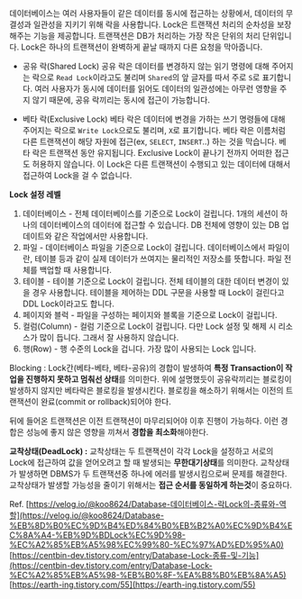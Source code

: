 데이터베이스는 여러 사용자들이 같은 데이터를 동시에 접근하는 상황에서, 데이터의 무결성과 일관성을 지키기 위해 락을 사용합니다. Lock은 트랜잭션 처리의 순차성을 보장해주는 기능을 제공합니다. 트랜잭션은 DB가 처리하는 가장 작은 단위의 처리 단위입니다. Lock은 하나의 트랜잭션이 완벽하게 끝날 때까지 다른 요청을 막아줍니다.

- 공유 락(Shared Lock)
공유 락은 데이터를 변경하지 않는 읽기 명령에 대해 주어지는 락으로 `Read Lock`이라고도 불리며 `Shared`의 앞 글자를 따서 주로 `S`로 표기합니다. 여러 사용자가 동시에 데이터를 읽어도 데이터의 일관성에는 아무런 영향을 주지 않기 때문에, 공유 락끼리는 동시에 접근이 가능합니다.

- 베타 락(Exclusive Lock)
베타 락은 데이터에 변경을 가하는 쓰기 명령들에 대해 주어지는 락으로 `Write Lock`으로도 불리며, `X`로 표기합니다. 베타 락은 이름처럼 다른 트랜잭션이 해당 자원에 접근(ex, `SELECT`, `INSERT`..) 하는 것을 막습니다. 베타 락은 트랜잭션 동안 유지됩니다. Exclusive Lock이 끝나기 전까지 어떠한 접근도 허용하지 않습니다. 이 Lock은 다른 트랜잭션이 수행되고 있는 데이터에 대해서 접근하여 Lock을 걸 수 없습니다.


**Lock 설정 레벨**
1. 데이터베이스 - 전체 데이터베이스를 기준으로 Lock이 걸립니다. 1개의 세션이 하나의 데이터베이스의 데이터에 접근할 수 있습니다. DB 전체에 영향이 있는 DB 업데이트와 같은 작업에서만 사용합니다.
2. 파일 - 데이터베이스 파일을 기준으로 Lock이 걸립니다. 데이터베이스에서 파일이란, 테이블 등과 같이 실제 데이터가 쓰여지는 물리적인 저장소를 뜻합니다. 파일 전체를 백업할 때 사용합니다.
3. 테이블 - 테이블 기준으로 Lock이 걸립니다. 전체 테이블의 대한 데이터 변경이 있을 경우 사용합니다. 테이블을 제어하는 DDL 구문을 사용할 때 Lock이 걸린다고 DDL Lock이라고도 합니다.
4. 페이지와 블럭 - 파일을 구성하는 페이지와 블록을 기준으로 Lock이 걸립니다.
5. 컬럼(Column) - 컬럼 기준으로 Lock이 걸립니다. 다만 Lock 설정 및 해제 시 리소스가 많이 듭니다. 그래서 잘 사용하지 않습니다.
6. 행(Row) - 행 수준의 Lock을 겁니다. 가장 많이 사용되는 Lock 입니다.

Blocking : Lock간(베타-베타, 베타-공유)의 경합이 발생하여 **특정 Transaction이 작업을 진행하지 못하고 멈춰선 상태**를 의미한다. 위에 설명했듯이 공유락끼리는 블로킹이 발생하지 않지만 베타락은 블로킹을 발생시킨다. 블로킹을 해소하기 위해서는 이전의 트랜잭션이 완료(commit or rollback)되어야 한다.

뒤에 들어온 트랜잭션은 이전 트랜잭션이 마무리되어야 이후 진행이 가능하다. 이런 경합은 성능에 좋지 않은 영향을 끼쳐서 **경합을 최소화**해야한다.

**교착상태(DeadLock) :** 교착상태는 두 트랜잭션이 각각 Lock을 설정하고 서로의 Lock에 접근하여 값을 얻어오려고 할 때 발생되는 **무한대기상태**를 의미한다. 교착상태가 발생하면 DBMS가 두 트랜잭션중 하나에 에러를 발생시킴으로써 문제를 해결한다. 교착상태가 발생할 가능성을 줄이기 위해서는 **접근 순서를 동일하게 하는것**이 중요하다.


Ref.
[https://velog.io/@koo8624/Database-데이터베이스-락Lock의-종류와-역할](https://velog.io/@koo8624/Database-%EB%8D%B0%EC%9D%B4%ED%84%B0%EB%B2%A0%EC%9D%B4%EC%8A%A4-%EB%9D%BDLock%EC%9D%98-%EC%A2%85%EB%A5%98%EC%99%80-%EC%97%AD%ED%95%A0)
<br>[https://centbin-dev.tistory.com/entry/Database-Lock-종류-및-기능](https://centbin-dev.tistory.com/entry/Database-Lock-%EC%A2%85%EB%A5%98-%EB%B0%8F-%EA%B8%B0%EB%8A%A5)
<br>[https://earth-ing.tistory.com/55](https://earth-ing.tistory.com/55)
